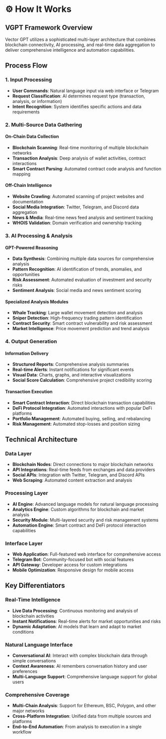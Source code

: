 # ⚙️ How It Works

## VGPT Framework Overview

Vector GPT utilizes a sophisticated multi-layer architecture that combines blockchain connectivity, AI processing, and real-time data aggregation to deliver comprehensive intelligence and automation capabilities.

## Process Flow

### 1. Input Processing
- **User Commands**: Natural language input via web interface or Telegram
- **Request Classification**: AI determines request type (transaction, analysis, or information)
- **Intent Recognition**: System identifies specific actions and data requirements

### 2. Multi-Source Data Gathering

#### On-Chain Data Collection
- **Blockchain Scanning**: Real-time monitoring of multiple blockchain networks
- **Transaction Analysis**: Deep analysis of wallet activities, contract interactions
- **Smart Contract Parsing**: Automated contract code analysis and function mapping

#### Off-Chain Intelligence
- **Website Crawling**: Automated scanning of project websites and documentation  
- **Social Media Integration**: Twitter, Telegram, and Discord data aggregation
- **News & Media**: Real-time news feed analysis and sentiment tracking
- **WHOIS Validation**: Domain verification and ownership tracking

### 3. AI Processing & Analysis

#### GPT-Powered Reasoning
- **Data Synthesis**: Combining multiple data sources for comprehensive analysis
- **Pattern Recognition**: AI identification of trends, anomalies, and opportunities
- **Risk Assessment**: Automated evaluation of investment and security risks
- **Sentiment Analysis**: Social media and news sentiment scoring

#### Specialized Analysis Modules
- **Whale Tracking**: Large wallet movement detection and analysis
- **Sniper Detection**: High-frequency trading pattern identification  
- **Contract Security**: Smart contract vulnerability and risk assessment
- **Market Intelligence**: Price movement prediction and trend analysis

### 4. Output Generation

#### Information Delivery
- **Structured Reports**: Comprehensive analysis summaries
- **Real-time Alerts**: Instant notifications for significant events
- **Visual Data**: Charts, graphs, and interactive visualizations
- **Social Score Calculation**: Comprehensive project credibility scoring

#### Transaction Execution
- **Smart Contract Interaction**: Direct blockchain transaction capabilities
- **DeFi Protocol Integration**: Automated interactions with popular DeFi platforms
- **Portfolio Management**: Automated buying, selling, and rebalancing
- **Risk Management**: Automated stop-losses and position sizing

## Technical Architecture

### Data Layer
- **Blockchain Nodes**: Direct connections to major blockchain networks
- **API Integrations**: Real-time feeds from exchanges and data providers  
- **Social APIs**: Integration with Twitter, Telegram, and Discord APIs
- **Web Scraping**: Automated content extraction and analysis

### Processing Layer  
- **AI Engine**: Advanced language models for natural language processing
- **Analytics Engine**: Custom algorithms for blockchain and market analysis
- **Security Module**: Multi-layered security and risk management systems
- **Automation Engine**: Smart contract and DeFi protocol interaction capabilities

### Interface Layer
- **Web Application**: Full-featured web interface for comprehensive access
- **Telegram Bot**: Community-focused bot with social features
- **API Gateway**: Developer access for custom integrations
- **Mobile Optimization**: Responsive design for mobile access

## Key Differentiators

### Real-Time Intelligence
- **Live Data Processing**: Continuous monitoring and analysis of blockchain activities
- **Instant Notifications**: Real-time alerts for market opportunities and risks
- **Dynamic Adaptation**: AI models that learn and adapt to market conditions

### Natural Language Interface
- **Conversational AI**: Interact with complex blockchain data through simple conversations
- **Context Awareness**: AI remembers conversation history and user preferences
- **Multi-Language Support**: Comprehensive language support for global users

### Comprehensive Coverage
- **Multi-Chain Analysis**: Support for Ethereum, BSC, Polygon, and other major networks
- **Cross-Platform Integration**: Unified data from multiple sources and platforms
- **End-to-End Automation**: From analysis to execution in a single workflow
